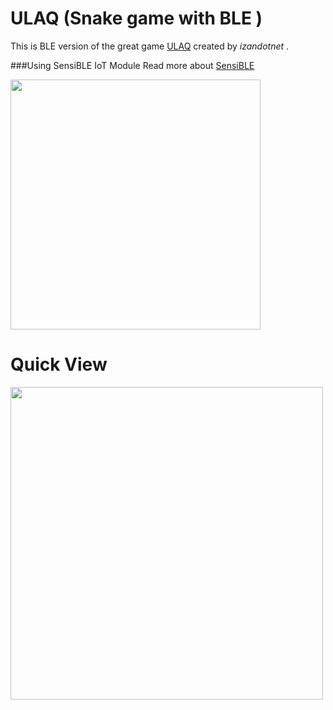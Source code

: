# ULAQ (Snake game with BLE ) 
This is BLE version of the great game [ULAQ](https://github.com/izandotnet/ULAQ) created by *izandotnet* .

###Using SensiBLE IoT Module
Read more about [SensiBLE](http://www.sensiedge.com) 

<img src="http://www.sensiedge.com/media/wysiwyg/iot/iot-on-hand.png" width="400">

# Quick View

<img src="https://github.com/MaorS/macOS-PasswordManager/blob/master/preview.gif" width="500">

